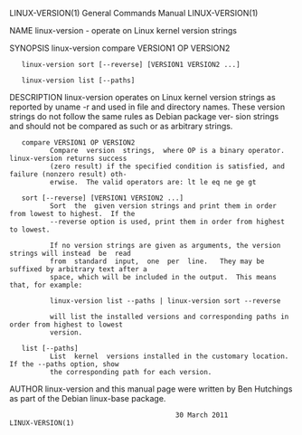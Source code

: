 LINUX-VERSION(1)                        General Commands Manual                       LINUX-VERSION(1)

NAME
       linux-version - operate on Linux kernel version strings

SYNOPSIS
       linux-version compare VERSION1 OP VERSION2

       linux-version sort [--reverse] [VERSION1 VERSION2 ...]

       linux-version list [--paths]

DESCRIPTION
       linux-version operates on Linux kernel version strings as reported by uname -r and used in file
       and directory names.  These version strings do not follow the same rules as Debian package ver‐
       sion strings and should not be compared as such or as arbitrary strings.

       compare VERSION1 OP VERSION2
              Compare  version  strings,  where OP is a binary operator. linux-version returns success
              (zero result) if the specified condition is satisfied, and failure (nonzero result) oth‐
              erwise.  The valid operators are: lt le eq ne ge gt

       sort [--reverse] [VERSION1 VERSION2 ...]
              Sort  the  given version strings and print them in order from lowest to highest.  If the
              --reverse option is used, print them in order from highest to lowest.

              If no version strings are given as arguments, the version strings will instead  be  read
              from  standard  input,  one  per  line.   They may be suffixed by arbitrary text after a
              space, which will be included in the output.  This means that, for example:

              linux-version list --paths | linux-version sort --reverse

              will list the installed versions and corresponding paths in order from highest to lowest
              version.

       list [--paths]
              List  kernel  versions installed in the customary location.  If the --paths option, show
              the corresponding path for each version.

AUTHOR
       linux-version and this manual page were  written  by  Ben  Hutchings  as  part  of  the  Debian
       linux-base package.

                                             30 March 2011                            LINUX-VERSION(1)
